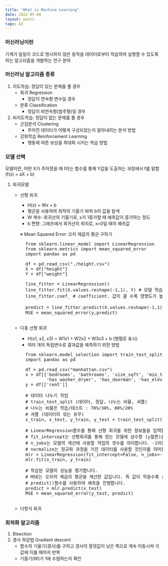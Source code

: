 ```yaml
---
title: "What is Machine Learning"
date: 2022-05-08
layout: posts
tags: AI
---
```


### 머신러닝이란
기계가 일일이 코드로 명시하지 않은 동작을 데이터로부터 학습하여 실행할 수 있도록 하는 알고리즘을 개발하는 연구 분야


### 머신러닝 알고리즘 종류
1. 지도학습: 정답이 있는 문제를 풀 경우
    - 회귀 Regression
        - 정답이 연속형 변수일 경우
    - 분류 Classification
        - 정답이 비연속형(범주형)일 경우
2. 비지도학습: 정답이 없는 문제를 풀 경우
    - 군집분석 Clustering
        - 주어진 데이터가 어떻게 구성되었는지 알아내려는 분석 방법
    - 강화학습 Reinforcement Learning
        - 행동에 따른 보상을 최대화 시키는 학습 방법


### 모델 선택
모델이란, 어떤 X가 주어졌을 때 f라는 함수를 통해 Y값을 도출하는 과정에서 f를 말함 (f(x) = aX + b)

1. 회귀모델
    - 선형 회귀
        - H(x) = Wx + b
        - 평균을 사용하여 최적의 기울기 W와 b의 값을 탐색
        - W 계수: 회귀선의 기울기로, x가 1증가할 때 예측값이 증가하는 정도
        - b 편향: 그래프에서 회귀선의 위치로, x=0일 때의 예측값
    
        ※ Mean Squared Error: 오차 제곱의 평균 구하기
        <pre>
        from sklearn.linear_model import LinearRegression
        from sklearn.metrics import mean_squared_error
        import pandas as pd
    
        df = pd.read_csv("./height.csv")
        X = df["height"]
        Y = df["weight"]
    
        line_fitter = LinearRegression()
        line_fitter.fit(X.values.reshape(-1,1), Y) # 모델 학습시키기 .fit(data, answer)
        line_fitter.coef_ # coefficient. 값이 클 수록 영향도가 높음
        
        predict = line_fitter.predict(X.values.reshape(-1,1)) # 예측하기
        MSE = mean_squared_error(y,predict)
        </pre>
    - 다중 선형 회귀
        - H(x1, x2, x3) = W1x1 + W2x2 + W3x3 + b (행렬로 표시)
        - 여러 개의 독립변수로 결과값을 예측하기 위한 방법

        <pre>
        from sklearn.model_selection import train_test_split
        import pandas as pd
        
        df = pd.read_csv("manhattan.csv")
        x = df[['bedrooms', 'bathrooms', 'size_sqft', 'min_to_subway', 'floor', 'building_age_yrs', 'no_fee', 'has_roofdeck', 
                'has_washer_dryer', 'has_doorman', 'has_elevator', 'has_dishwasher', 'has_patio', 'has_gym']]
        y = df[['rent']]

        # 데이터 나누기 작업
        # train_test_split (데이터, 정답, 나누는 비율, 셔플)
        # 나누는 비율은 학습/테스트 : 70%/30%, 80%/20%
        # 셔플 (데이터의 섞는 유무)
        x_train, x_test, y_train, y_test = train_test_split(x, y, test_size=0.2, shuffle=False)
        
        # LinearRegression함수를 통해 선형 회귀를 위한 정보들을 입력합니다.
        # fit_intercept는 선형회귀를 통해 얻는 모델에 상수항 (y절편)을 포함할 것인지 말지를 의미합니다.
        # n_jobs는 모델의 계산에 사용할 작업의 갯수를 의미합니다. -1이면 현 PC의 최대성능
        # normalize는 정규화 과정을 거친 데이터를 사용할 것인지를 의미합니다.
        mlr = LinearRegression(fit_intercept=False, n_jobs=-1, normalize=True)
        mlr.fit(x_train, y_train)
        
        # 학습된 모델의 성능을 평가합니다.
        # MSE는 오차의 제곱의 평균을 계산한 값입니다. 즉 값이 작을수록 실제 값과의 차이가 적음을 의미합니다.
        # predict()함수를 사용하여 예측을 진행합니다.
        predict = mlr.predict(x_test)
        MSE = mean_squared_error(y_test, predict)
        </pre>
    - 다항식 회귀

### 최적화 알고리즘
1. Bisection 
2. 경사 하강법 Gradient descent
    - 함수의 기울기(경사)를 구하고 경사의 절댓값이 낮은 쪽으로 계속 이동시켜 극값에 이를 때까지 반복
    - 기울기(W)가 1에 수렴하는지 확인
    <pre>
    
    
    </pre>

